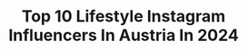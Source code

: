 ---
title: Top 10 Lifestyle Instagram Influencers In Austria In 2024
description: >-
  Find top lifestyle Instagram influencers in Austria in 2024. Most popular hashtags: #inspo #mamaalltag #aesthetic #motivation.
platform: Instagram
hits: 109
text_top: Discover the top-rated Instagram influencers on inBeat.
text_bottom: Our database has 109 Instagram influencers like this in Austria for you to collaborate.
profiles:
  - username: "sona.grant"
    fullname: >-
      Sona Grant
    bio: >-
      vienna 🪻 lifestyle • music • home 💌 management@sonagrant.com
    location: "Austria"
    followers: 153014
    engagement: 1132
    commentsToLikes: 0.018765
    id: ck6ttk1gcb1sv0j712v9qsnje
    verified: false
    hashtags: "#deutsch, #haus, #vienna, #familie"
  - username: "iweirddo"
    fullname: >-
      Emma • اِما
    bio: >-
      Singer • Songwriter • Living a HAM-y Lifestyle 🐭 📍Vienna YouTube channel 👇🏼
    location: "Austria"
    followers: 445683
    engagement: 1598
    commentsToLikes: 0.016957
    id: ck9wpah438hr00j78d6h768jq
    verified: false
    hashtags: "#21"
  - username: "die_kollands"
    fullname: >-
      Karina kolland .29 🇦🇹
    bio: >-
      ⋙ LIFESTYLE | FITNESS | BEAUTY | #realtalk 🎥 📍 Österreich - In der schönen Steiermark 📩 Karina-kolland@gmx.at 📺 Dauerwerbesendung
    location: "Austria"
    followers: 15801
    engagement: 345
    commentsToLikes: 0.084452
    id: ck5c60n5n4hin0i11h13uw7iz
    verified: false
    hashtags: "#einbisschengl, #momof3, #cutie, #contentcreator"
  - username: "violetfleur_com"
    fullname: >-
      Nadja | Mamablog
    bio: >-
      FAMILY • BEAUTY • LIFESTYLE Mom of ✌🏻👨‍👩‍👧‍👦 🐰 12/20 🐭 10/23 ✉️ info@violetfleur.com 📍Vienna, Austria 🇦🇹
    location: "Austria"
    followers: 10081
    engagement: 318
    commentsToLikes: 0.018670
    id: ckf5vrh77pnmv0j23mtcw56ov
    verified: false
    hashtags: "#bubenmama, #instamamas, #geplanterkaiserschnitt, #mamaleben"
  - username: "vanessa.maria.inked"
    fullname: >-
      𝐕𝐚𝐧𝐞𝐬𝐬𝐚 Maria
    bio: >-
      🖤Cars| Lifestyle 🖤Switzerland 🖤 Business ♥️🔒 Love @daniel.jaufenthaler
    location: "Austria"
    followers: 45904
    engagement: 291
    commentsToLikes: 0.019751
    id: ck9h9xfhkac840j78i4giq3yf
    verified: false
    hashtags: "#tattoomodel, #lingeriesensual, #fashion, #inkedlife"
  - username: "missesclementi"
    fullname: >-
      MRS CLEMENTI | Content Creator
    bio: >-
      fashion | beauty | interior | lifestyle | kidsinspo | momlife ✉️ inquiries | clementi@ikbnet.at 🏳️ based in AUSTRIA | I n n s b r u c k
    location: "Austria"
    followers: 50204
    engagement: 215
    commentsToLikes: 0.082990
    id: ck0ty4gydll9x0i198nmr9vg8
    verified: false
    hashtags: "#babyroomideas, #babyroomdecoration, #babyzimmerinspiration, #mamaleben"
  - username: "bellastudies"
    fullname: >-
      BELLA STUDIES
    bio: >-
      vienna 🌴 lifestyle + student tips 📨 bellastudies@digitalstreamers.com
    location: "Austria"
    followers: 133949
    engagement: 215
    commentsToLikes: 0.007842
    id: clnrydxjqf1pz0j08lplq7s7i
    verified: false
    hashtags: "#bellastudies, #setup, #university, #universitylife"
  - username: "fabiankitzweger"
    fullname: >-
      FABIAN KITZWEGER
    bio: >-
      🇦🇹Fitness | Travel | Lifestyle 🙋🏻‍♂️Chemical Engineer | Mister Austria
    location: "Austria"
    followers: 211563
    engagement: 191
    commentsToLikes: 0.061824
    id: ck0ttcmlx259p0i19vzjjjii6
    verified: true
    hashtags: "#fitcouple, #gymgirl, #gymmemes, #fitnesscouple"
  - username: "lukasmuelr"
    fullname: >-
      Lukas Müller
    bio: >-
      Lifestyle & Fitness unhealthy obsession with running @saltysportsclub
    location: "Austria"
    followers: 202277
    engagement: 187
    commentsToLikes: 0.019987
    id: clpwuj1l7l9v20k08svrhx03p
    verified: false
    hashtags: "#health, #75hard, #fitness, #selfimprovement"
  - username: "mario_schafzahl"
    fullname: >-
      Mario Schafzahl | Vienna, Austria
    bio: >-
      📍Vienna 🇦🇹 Sport | Lifestyle | Travel @endur.app co-founder & head coach
    location: "Austria"
    followers: 313817
    engagement: 247
    commentsToLikes: 0.016146
    id: ck6trfz6yyrlc0j713z54t7ny
    verified: false
    hashtags: "#workout, #sunday, #reel, #vibes"
---